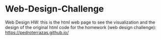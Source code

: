 # Web-Design-Challenge
Web Design HW: this is the html web page to see the visualization and the design of the original html code for the homework (web design challenge): https://pedroterrazas.github.io/

